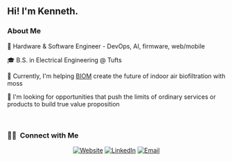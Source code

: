<h2> Hi! I'm Kenneth. </h2>

<h3> About Me </h3>

🤔 Hardware & Software Engineer - DevOps, AI, firmware, web/mobile

🎓 B.S. in Electrical Engineering @ Tufts

🌱 Currently, I'm helping [BIOM](https://biom.bio/) create the future of indoor air biofiltration with moss

💼 I'm looking for opportunities that push the limits of ordinary services or products to build true value proposition

<br/>

<h3> 🤝🏻  Connect with Me </h3>

<p align="center">
<a href="https://www.kuralabs.org/"><img alt="Website" src="https://img.shields.io/badge/Website-www.kuralabs.org-orange?style=flat-square&logo=google-chrome"></a>
<a href="https://www.linkedin.com/in/kennethpostigo/"><img alt="LinkedIn" src="https://img.shields.io/badge/LinkedIn-Kenneth%20Postigo-orange?style=flat-square&logo=linkedin"></a>
<a href="postigo.kura@gmail.com"><img alt="Email" src="https://img.shields.io/badge/Email-postigo.kura@gmail.com-orange?style=flat-square&logo=gmail"></a>
</p>
